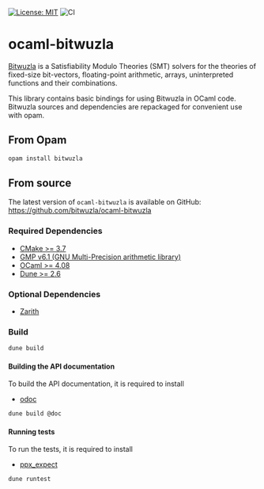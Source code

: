 [![License: MIT](https://img.shields.io/badge/License-MIT-yellow.svg)](https://opensource.org/licenses/MIT)
![CI](https://github.com/bitwuzla/ocaml-bitwuzla/workflows/CI/badge.svg)

# ocaml-bitwuzla

[Bitwuzla](https://bitwuzla.github.io) is a Satisfiability Modulo Theories
(SMT) solvers for the theories of fixed-size bit-vectors, floating-point
arithmetic, arrays, uninterpreted functions and their combinations.

This library contains basic bindings for using Bitwuzla in OCaml code.
Bitwuzla sources and dependencies are repackaged for convenient use
with opam.

## From Opam

```bash
opam install bitwuzla
```

## From source

The latest version of `ocaml-bitwuzla` is available on GitHub:
https://github.com/bitwuzla/ocaml-bitwuzla

### Required Dependencies

- [CMake >= 3.7](https://cmake.org)
- [GMP v6.1 (GNU Multi-Precision arithmetic library)](https://gmplib.org)
- [OCaml >= 4.08](https://github.com/ocaml/ocaml)
- [Dune >= 2.6](https://github.com/ocaml/dune)

### Optional Dependencies

- [Zarith](https://github.com/ocaml/Zarith)

### Build

```bash
dune build
```

#### Building the API documentation

To build the API documentation, it is required to install
- [odoc](https://github.com/ocaml/odoc)

```bash
dune build @doc
```

#### Running tests

To run the tests, it is required to install
- [ppx_expect](https://github.com/janestreet/ppx_expect)

```bash
dune runtest
```